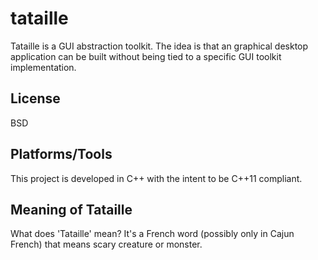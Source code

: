 tataille
========

Tataille is a GUI abstraction toolkit. The idea is that an graphical
desktop application can be built without being tied to a specific
GUI toolkit implementation.

License
-------
BSD

Platforms/Tools
---------------
This project is developed in C++ with the intent to be C++11 compliant.

Meaning of Tataille
-------------------
What does 'Tataille' mean?  It's a French word (possibly only in
Cajun French) that means scary creature or monster.

